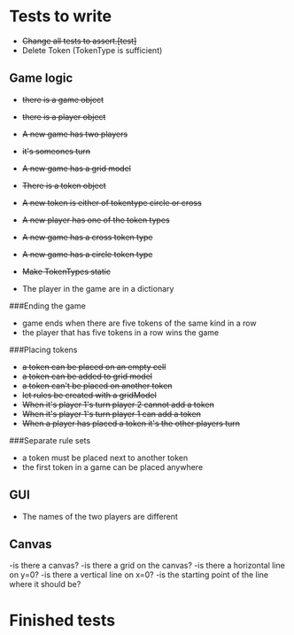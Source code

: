 Tests to write
==============
- ~~Change all tests to assert.[test]~~
- Delete Token (TokenType is sufficient)

Game logic
------
- ~~there is a game object~~
- ~~there is a player object~~
- ~~A new game has two players~~
- ~~it's someones turn~~
- ~~A new game has a grid model~~
- ~~There is a token object~~
- ~~A new token is either of tokentype circle or cross~~
- ~~A new player has one of the token types~~
- ~~A new game has a cross token type~~
- ~~A new game has a circle token type~~
- ~~Make TokenTypes static~~

- The player in the game are in a dictionary

###Ending the game
- game ends when there are five tokens of the same kind in a row
- the player that has five tokens in a row wins the game

###Placing tokens
- ~~a token can be placed on an empty cell~~
- ~~a token can be added to grid model~~
- ~~a token can't be placed on another token~~
- ~~let rules be created with a gridModel~~
- ~~When it's player 1's turn player 2 cannot add a token~~
- ~~When it's player 1's turn player 1 can add a token~~
- ~~When a player has placed a token it's the other players turn~~


###Separate rule sets
- a token must be placed next to another token
- the first token in a game can be placed anywhere

GUI
----
- The names of the two players are different

Canvas
------
-is there a canvas?
-is there a grid on the canvas?
-is there a horizontal line on y=0?
-is there a vertical line on x=0?
-is the starting point of the line where it should be?

Finished tests
==============
